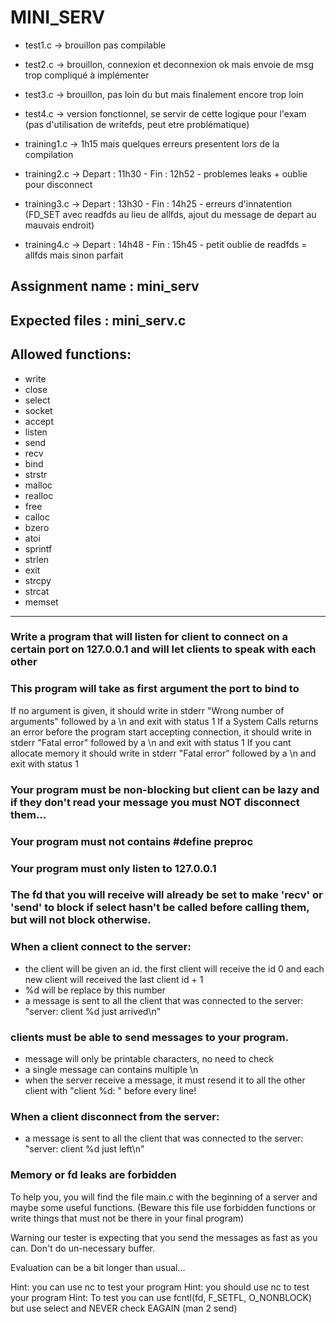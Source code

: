 # MINI_SERV

- test1.c -> brouillon pas compilable
- test2.c -> brouillon, connexion et deconnexion ok mais envoie de msg trop compliqué à implémenter
- test3.c -> brouillon, pas loin du but mais finalement encore trop loin
- test4.c -> version fonctionnel, se servir de cette logique pour l'exam (pas d'utilisation de writefds, peut etre problématique)

- training1.c -> 1h15 mais quelques erreurs presentent lors de la compilation
- training2.c -> Depart : 11h30 - Fin : 12h52 - problemes leaks + oublie pour disconnect
- training3.c -> Depart : 13h30 - Fin : 14h25 - erreurs d'innatention (FD_SET avec readfds au lieu de allfds, ajout du message de depart au mauvais endroit)
- training4.c -> Depart : 14h48 - Fin : 15h45 - petit oublie de readfds = allfds mais sinon parfait

## Assignment name  : mini_serv
## Expected files   : mini_serv.c
## Allowed functions: 
- write
- close
- select
- socket
- accept
- listen
- send
- recv
- bind
- strstr
- malloc
- realloc
- free
- calloc
- bzero
- atoi
- sprintf
- strlen
- exit
- strcpy
- strcat
- memset

----------------------------------------------------------------------------

### Write a program that will listen for client to connect on a certain port on 127.0.0.1 and will let clients to speak with each other

### This program will take as first argument the port to bind to
If no argument is given, it should write in stderr "Wrong number of arguments" followed by a \n and exit with status 1
If a System Calls returns an error before the program start accepting connection, it should write in stderr "Fatal error" followed by a \n and exit with status 1
If you cant allocate memory it should write in stderr "Fatal error" followed by a \n and exit with status 1

### Your program must be non-blocking but client can be lazy and if they don't read your message you must NOT disconnect them...

### Your program must not contains #define preproc
### Your program must only listen to 127.0.0.1
### The fd that you will receive will already be set to make 'recv' or 'send' to block if select hasn't be called before calling them, but will not block otherwise. 

### When a client connect to the server:
- the client will be given an id. the first client will receive the id 0 and each new client will received the last client id + 1
- %d will be replace by this number
- a message is sent to all the client that was connected to the server: "server: client %d just arrived\n"

### clients must be able to send messages to your program.
- message will only be printable characters, no need to check
- a single message can contains multiple \n
- when the server receive a message, it must resend it to all the other client with "client %d: " before every line!

### When a client disconnect from the server:
- a message is sent to all the client that was connected to the server: "server: client %d just left\n"

### Memory or fd leaks are forbidden

To help you, you will find the file main.c with the beginning of a server and maybe some useful functions. (Beware this file use forbidden functions or write things that must not be there in your final program)

Warning our tester is expecting that you send the messages as fast as you can. Don't do un-necessary buffer.

Evaluation can be a bit longer than usual...

Hint: you can use nc to test your program
Hint: you should use nc to test your program
Hint: To test you can use fcntl(fd, F_SETFL, O_NONBLOCK) but use select and NEVER check EAGAIN (man 2 send)
